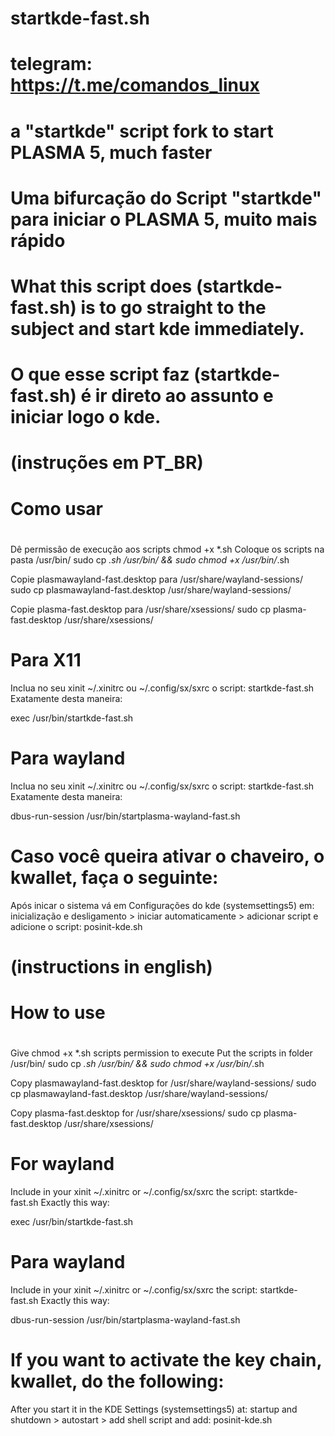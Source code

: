 # startkde-fast.sh
#              telegram:     https://t.me/comandos_linux
#
# a "startkde" script fork to start PLASMA 5, much faster
# Uma bifurcação do Script "startkde" para iniciar o PLASMA 5, muito mais rápido
#
# What this script does (startkde-fast.sh) is to go straight to the subject and start kde immediately.
# O que esse script faz (startkde-fast.sh) é ir direto ao assunto e iniciar logo o kde.

#                              (instruções em PT_BR)
#                                    Como usar 
# 

Dê permissão de execução aos scripts chmod +x *.sh
Coloque os scripts na pasta /usr/bin/ 
sudo cp *.sh /usr/bin/ && sudo chmod +x /usr/bin/*.sh

Copie  plasmawayland-fast.desktop   para   /usr/share/wayland-sessions/
sudo cp plasmawayland-fast.desktop /usr/share/wayland-sessions/

Copie  plasma-fast.desktop   para   /usr/share/xsessions/
sudo cp plasma-fast.desktop /usr/share/xsessions/

# Para X11 

Inclua no seu xinit ~/.xinitrc ou ~/.config/sx/sxrc o script: startkde-fast.sh
Exatamente desta maneira:

exec /usr/bin/startkde-fast.sh

# Para wayland

Inclua no seu xinit ~/.xinitrc ou ~/.config/sx/sxrc o script: startkde-fast.sh
Exatamente desta maneira:

dbus-run-session /usr/bin/startplasma-wayland-fast.sh

# Caso você queira ativar o chaveiro, o kwallet, faça o seguinte:
Após inicar o sistema vá em  Configurações do kde (systemsettings5) em:
inicialização e desligamento > iniciar automaticamente > adicionar script
e adicione o script:      posinit-kde.sh


#                            (instructions in english)
#                                   How to use
#

Give chmod +x *.sh scripts permission to execute
Put the scripts in folder /usr/bin/
sudo cp *.sh /usr/bin/ && sudo chmod +x /usr/bin/*.sh

Copy  plasmawayland-fast.desktop   for   /usr/share/wayland-sessions/
sudo cp plasmawayland-fast.desktop /usr/share/wayland-sessions/

Copy  plasma-fast.desktop   for   /usr/share/xsessions/
sudo cp plasma-fast.desktop /usr/share/xsessions/

# For wayland

Include in your xinit ~/.xinitrc or ~/.config/sx/sxrc the script: startkde-fast.sh
Exactly this way:

exec /usr/bin/startkde-fast.sh

# Para wayland
Include in your xinit ~/.xinitrc or ~/.config/sx/sxrc the script: startkde-fast.sh
Exactly this way:

dbus-run-session /usr/bin/startplasma-wayland-fast.sh

# If you want to activate the key chain, kwallet, do the following:
After you start it in the KDE Settings (systemsettings5) at:
startup and shutdown > autostart > add shell script
and add:     posinit-kde.sh
